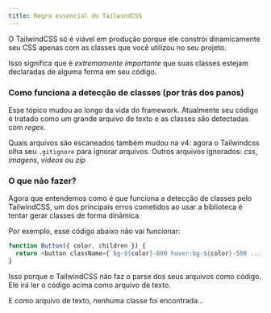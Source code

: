 ```yaml
---
title: Regra essencial do TailwindCSS 
---
```


O TailwindCSS só é viável em produção porque ele constrói dinamicamente seu CSS apenas com as classes que você utilizou no seu projeto.

Isso significa que é *extremamente importante* que suas classes estejam declaradas de alguma forma em seu código.

### Como funciona a detecção de classes (por trás dos panos)

Esse tópico mudou ao longo da vida do framework. Atualmente seu código é tratado como um grande arquivo de texto e as classes são detectadas com *regex*.

Quais arquivos são escaneados também mudou na v4: agora o Tailwindcss olha seu `.gitignore` para ignorar arquivos. Outros arquivos ignorados: *css*, *imagens*, *videos* ou *zip*

### O que **não** fazer?

Agora que entendemos como é que funciona a detecção de classes pelo TailwindCSS, um dos principais erros cometidos ao usar a biblioteca é tentar gerar classes de forma dinâmica.

Por exemplo, esse código abaixo não vai funcionar:

```javascript
function Button({ color, children }) {
  return <button className={`bg-${color}-600 hover:bg-${color}-500 ...`}>{children}</button>;
}
```

Isso porque o TailwindCSS não faz o parse dos seus arquivos como código. Ele irá ler o código acima como arquivo de texto.

E como arquivo de texto, nenhuma classe foi encontrada...
